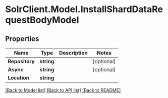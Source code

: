# SolrClient.Model.InstallShardDataRequestBodyModel

## Properties

Name | Type | Description | Notes
------------ | ------------- | ------------- | -------------
**Repository** | **string** |  | [optional] 
**Async** | **string** |  | [optional] 
**Location** | **string** |  | 

[[Back to Model list]](../README.md#documentation-for-models) [[Back to API list]](../README.md#documentation-for-api-endpoints) [[Back to README]](../README.md)

